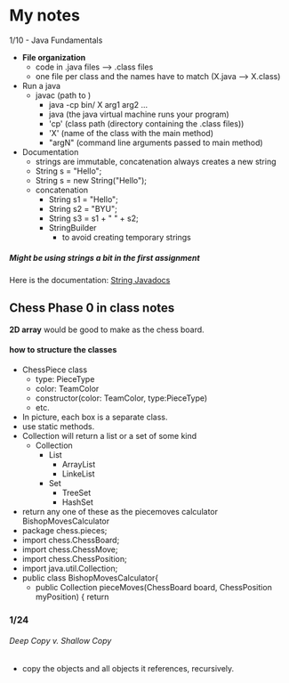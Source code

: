 # My notes
1/10 - Java Fundamentals
- **File organization**
    - code in .java files --> .class files
    - one file per class and the names have to match (X.java --> X.class)
- Run a java
    - javac (path to )
        - java -cp bin/ X arg1 arg2 ...
        - java (the java virtual machine runs your program)
        - 'cp' (class path (directory containing the .class files))
        - 'X' (name of the class with the main method)
        - "argN" (command line arguments passed to main method)
- Documentation
    - strings are immutable, concatenation always creates a new string
    - String s = "Hello";
    - String s = new String("Hello");
    - concatenation
        - String s1 = "Hello";
        - String s2 = "BYU";
        - String s3 = s1 + " " + s2;
        - StringBuilder
            - to avoid creating temporary strings

##### Might be using strings a bit in the first assignment
Here is the documentation: [String Javadocs](https://docs.oracle.com/en/java/javase/21/docs/api/java.base/java/lang/String.html)

## Chess Phase 0 in class notes
**2D array**  would be good to make as the chess board.
#### how to structure the classes
- ChessPiece class
  - type: PieceType
  - color: TeamColor
  - constructor(color: TeamColor, type:PieceType)
  - etc.
- In picture, each box is a separate class.
- use static methods.
- Collection will return a list or a set of some kind
  - Collection
    - List
      - ArrayList
      - LinkeList
    - Set
      - TreeSet
      - HashSet
- return any one of these as the piecemoves calculator
  BishopMovesCalculator
- package chess.pieces;
- import chess.ChessBoard;
- import chess.ChessMove;
- import chess.ChessPosition;
- import java.util.Collection;
- public class BishopMovesCalculator{
  - public Collection<ChessMove> pieceMoves(ChessBoard board, ChessPosition myPosition) { return
### 1/24
###### Deep Copy v. Shallow Copy
- copy the objects and all objects it references, recursively.
